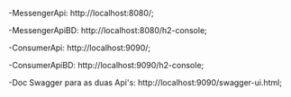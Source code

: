 -MessengerApi: http://localhost:8080/;

-MessengerApiBD: http://localhost:8080/h2-console;

-ConsumerApi: http://localhost:9090/;

-ConsumerApiBD: http://localhost:9090/h2-console;


-Doc Swagger para as duas Api's: http://localhost:9090/swagger-ui.html;
